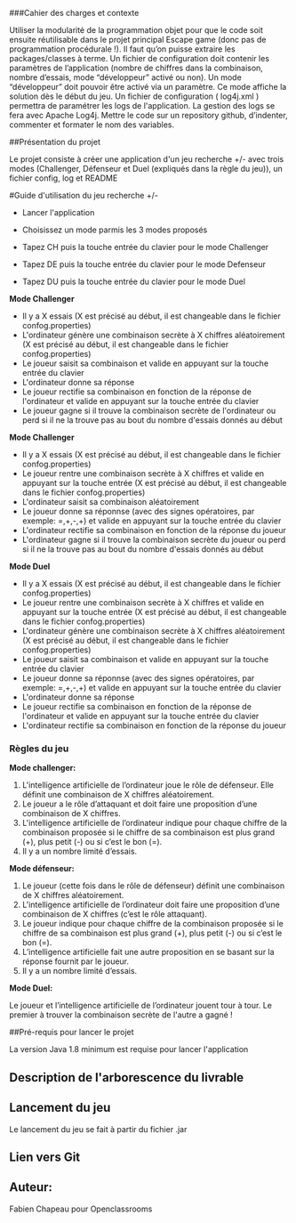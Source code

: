 
###Cahier des charges et contexte

Utiliser la modularité de la programmation objet pour que le code soit ensuite réutilisable dans le projet principal Escape game (donc pas de programmation procédurale !). Il faut qu’on puisse extraire les packages/classes à terme.
Un fichier de configuration doit contenir les paramètres de l’application (nombre de chiffres dans la combinaison, nombre d’essais, mode “développeur” activé ou non).
Un mode “développeur” doit pouvoir être activé via un paramètre. Ce mode affiche la solution dès le début du jeu.
Un fichier de configuration ( log4j.xml ) permettra de paramétrer les logs de l'application. La gestion des logs se fera avec Apache Log4j.
Mettre le code sur un repository github, d’indenter, commenter et formater le nom des variables.

##Présentation du projet

Le projet consiste à créer une application d'un jeu recherche +/- avec trois modes (Challenger, Défenseur et Duel (expliqués dans la règle du jeu)), un fichier config, log et README

#Guide d'utilisation du jeu recherche +/-

- Lancer l'application
- Choisissez un mode parmis les 3 modes proposés

- Tapez CH puis la touche entrée du clavier pour le mode Challenger
- Tapez DE puis la touche entrée du clavier pour le mode Defenseur
- Tapez DU puis la touche entrée du clavier pour le mode Duel

**Mode Challenger**

- Il y a X essais (X est précisé au début, il est changeable dans le fichier confog.properties)
- L'ordinateur génère une combinaison secrète à X chiffres aléatoirement (X est précisé au début, il est changeable dans le fichier confog.properties)
- Le joueur saisit sa combinaison et valide en appuyant sur la touche entrée du clavier
- L'ordinateur donne sa réponse 
- Le joueur rectifie sa combinaison en fonction de la réponse de l'ordinateur et valide en appuyant sur la touche entrée du clavier
- Le joueur gagne si il trouve la combinaison secrète de l'ordinateur ou perd si il ne la trouve pas au bout du nombre d'essais donnés au début

**Mode Challenger**

- Il y a X essais (X est précisé au début, il est changeable dans le fichier confog.properties)
- Le joueur rentre une combinaison secrète à X chiffres et valide en appuyant sur la touche entrée (X est précisé au début, il est changeable dans le fichier confog.properties)
- L'ordinateur saisit sa combinaison aléatoirement
- Le joueur donne sa réponnse (avec des signes opératoires, par exemple: =,+,-,+) et valide en appuyant sur la touche entrée du clavier
- L'ordinateur rectifie sa combinaison en fonction de la réponse du joueur
- L'ordinateur gagne si il trouve la combinaison secrète du joueur ou perd si il ne la trouve pas au bout du nombre d'essais donnés au début

**Mode Duel**

- Il y a X essais (X est précisé au début, il est changeable dans le fichier confog.properties)
- Le joueur rentre une combinaison secrète à X chiffres et valide en appuyant sur la touche entrée (X est précisé au début, il est changeable dans le fichier confog.properties)
- L'ordinateur génère une combinaison secrète à X chiffres aléatoirement (X est précisé au début, il est changeable dans le fichier confog.properties)
- Le joueur saisit sa combinaison et valide en appuyant sur la touche entrée du clavier
- Le joueur donne sa réponnse (avec des signes opératoires, par exemple: =,+,-,+) et valide en appuyant sur la touche entrée du clavier
- L'ordinateur donne sa réponse 
- Le joueur rectifie sa combinaison en fonction de la réponse de l'ordinateur et valide en appuyant sur la touche entrée du clavier
- L'ordinateur rectifie sa combinaison en fonction de la réponse du joueur

 
 
### Règles du jeu

**Mode challenger:**

  1.  L'intelligence artificielle de l’ordinateur joue le rôle de défenseur. Elle définit une combinaison de X chiffres aléatoirement.
  1.  Le joueur a le rôle d’attaquant et doit faire une proposition d’une combinaison de X chiffres.
  1.  L'intelligence artificielle de l’ordinateur indique pour chaque chiffre de la combinaison proposée si le chiffre de sa combinaison est plus grand (+), plus petit (-) ou si c’est le bon (=).
  1.  Il y a un nombre limité d’essais.
 
**Mode défenseur:**
 
  1.  Le joueur (cette fois dans le rôle de défenseur) définit une combinaison de X chiffres aléatoirement.
  1.  L'intelligence artificielle de l’ordinateur doit faire une proposition d’une combinaison de X chiffres (c’est le rôle attaquant).
  1.  Le joueur indique pour chaque chiffre de la combinaison proposée si le chiffre de sa combinaison est plus grand (+), plus petit (-) ou si c’est le bon (=).
  1.  L’intelligence artificielle fait une autre proposition en se basant sur la réponse fournit par le joueur.
  1.  Il y a un nombre limité d’essais.
  
**Mode Duel:**
  
Le joueur et l’intelligence artificielle de l’ordinateur jouent tour à tour. Le premier à trouver la combinaison secrète de l'autre a gagné ! 


##Pré-requis pour lancer le projet

La version Java 1.8 minimum est requise pour lancer l'application

## Description de l'arborescence du livrable


## Lancement du jeu

Le lancement du jeu se fait à partir du fichier .jar

## Lien vers Git

## Auteur:
Fabien Chapeau pour Openclassrooms